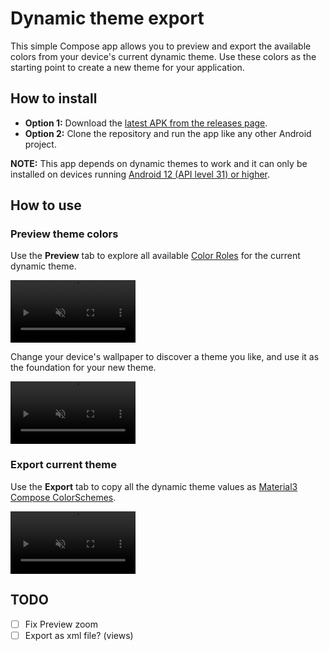  
# Dynamic theme export

This simple Compose app allows you to preview and export the available colors from your device's current dynamic theme. Use these colors as the starting point to create a new theme for your application.

## How to install

- **Option 1:** Download the [latest APK from the releases page](https://github.com/spun/android-dynamic-theme-export/releases/latest).
- **Option 2:** Clone the repository and run the app like any other Android project.

**NOTE:** This app depends on dynamic themes to work and it can only be installed on devices running [Android 12 (API level 31) or higher](https://developer.android.com/develop/ui/views/theming/dynamic-colors).

## How to use

### Preview theme colors

Use the **Preview** tab to explore all available [Color Roles](https://m3.material.io/styles/color/roles) for the current dynamic theme.

<video src="https://github.com/spun/android-dynamic-theme-export/assets/1004332/ad37bf1f-03b1-4e07-b354-b9e039e5f600" width=200 controls="true" muted="true" loop="true"></video>

Change your device's wallpaper to discover a theme you like, and use it as the foundation for your new theme.

<video src="https://github.com/spun/android-dynamic-theme-export/assets/1004332/960e8fba-e13c-419e-a66e-8c5b7d74484a" width=200 controls="true" muted="true" loop="true"></video>

### Export current theme

Use the **Export** tab to copy all the dynamic theme values as [Material3 Compose ColorSchemes](https://developer.android.com/reference/kotlin/androidx/compose/material3/ColorScheme).

<video src="https://github.com/spun/android-dynamic-theme-export/assets/1004332/a722dbc2-6804-4512-9f0d-3359daa6b58e" width=200 controls="true" muted="true" loop="true"></video>

## TODO

- [ ] Fix Preview zoom
- [ ] Export as xml file? (views)
